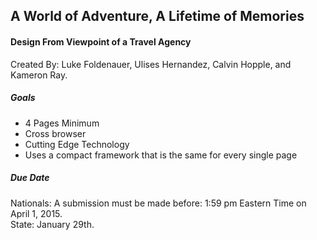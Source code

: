 ## A World of Adventure, A Lifetime of Memories
#### Design From Viewpoint of a Travel Agency
Created By:
Luke Foldenauer, Ulises Hernandez, Calvin Hopple, and Kameron Ray.

##### Goals
* 4 Pages Minimum
* Cross browser
* Cutting Edge Technology
* Uses a compact framework that is the same for every single page

##### Due Date
Nationals: A submission must be made before: 1:59 pm Eastern Time on April 1, 2015.  
State: January 29th.